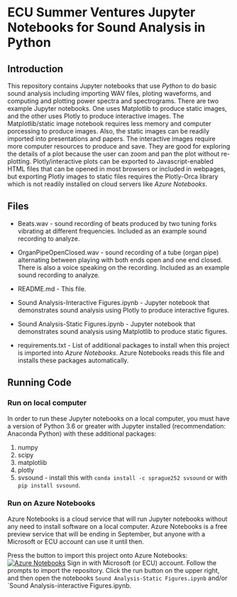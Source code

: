 # ECU Summer Ventures Jupyter Notebooks for Sound Analysis in Python

## Introduction

This repository contains Jupyter notebooks that use *Python* to do basic sound analysis including importing WAV files, ploting waveforms, and computing and plotting power spectra and spectrograms.  There are two example Jupyter notebooks. One uses Matplotlib to produce static images, and the other uses Plotly to produce interactive images. The Matplotlib/static image notebook requires less memory and computer porcessing to produce images. Also, the static images can be readily imported into presentations and papers.  The interactive images require more computer resources to produce and save. They are good for exploring the details of a plot because the user can zoom and pan the plot without re-plotting. Plotly/interactive plots can be exported to Javascript-enabled HTML files that can be opened in most browsers or included in webpages, but exporting Plotly images to static files requires the Plotly-Orca library which is not readily installed on cloud servers like *Azure Notebooks*.

## Files

* Beats.wav - sound recording of beats produced by two tuning forks vibrating at different frequencies. Included as an example sound recording to analyze.

* OrganPipeOpenClosed.wav - sound recording of a tube (organ pipe) alternating between playing with both ends open and one end closed. There is also a voice speaking on the recording. Included as an example sound recording to analyze.

* README.md - This file.

* Sound Analysis-Interactive Figures.ipynb - Jupyter notebook that demonstrates sound analysis using Plotly to produce interactive figures.

* Sound Analysis-Static Figures.ipynb - Jupyter notebook that demonstrates sound analysis using Matplotlib to produce static figures.

* requirements.txt - List of additional packages to install when this project is imported into *Azure Notebooks*. Azure Notebooks reads this file and installs these packages automatically.

## Running Code

### Run on local computer

In order to run these Jupyter notebooks on a local computer, you must have a version of Python 3.6 or greater with Jupyter installed (recommendation: Anaconda Python) with these additional packages:

1. numpy
2. scipy
3. matplotlib
4. plotly
5. svsound - install this with `conda install -c sprague252 svsound` or with `pip install svsound`.


### Run on Azure Notebooks

Azure Notebooks is a cloud service that will run Jupyter notebooks without any need to install software on a local computer. Azure Notebooks is a free preview service that will be ending in September, but anyone with a Microsoft or ECU account can use it until then.

Press the button to import this project onto Azure Notebooks: [![Azure Notebooks](https://notebooks.azure.com/launch.png)](https://notebooks.azure.com/import/gh/sprague252/SVImageProcessing) Sign in with Microsoft (or ECU) account. Follow the prompts to import the repository.  Click the run button on the upper right, and then open the notebooks `Sound Analysis-Static Figures.ipynb` and/or `Sound Analysis-interactive Figures.ipynb.